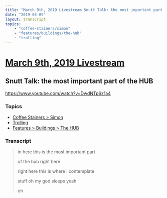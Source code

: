 ```yaml
---
title: "March 9th, 2019 Livestream Snutt Talk: the most important part of the HUB"
date: "2019-03-09"
layout: transcript
topics:
    - "coffee-stainers/simon"
    - "features/buildings/the-hub"
    - "trolling"
---
```

# [March 9th, 2019 Livestream](../2019-03-09.md)
## Snutt Talk: the most important part of the HUB
https://www.youtube.com/watch?v=DwdNTp6z1a4

### Topics
* [Coffee Stainers > Simon](../topics/coffee-stainers/simon.md)
* [Trolling](../topics/trolling.md)
* [Features > Buildings > The HUB](../topics/features/buildings/the-hub.md)

### Transcript

> in here this is the most important part
> 
> of the hub right here
> 
> right here this is where i contemplate
> 
> stuff oh my god sleeps yeah
> 
> oh
> 
